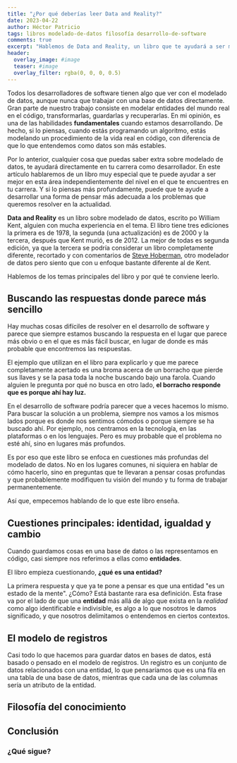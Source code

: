 ```yaml
---
title: "¿Por qué deberías leer Data and Reality?"
date: 2023-04-22
author: Héctor Patricio
tags: libros modelado-de-datos filosofía desarrollo-de-software
comments: true
excerpt: "Hablemos de Data and Reality, un libro que te ayudará a ser mejor desarrollador de software, porque se va a las raíces de los problemas que resolvemos a diario."
header:
  overlay_image: #image
  teaser: #image
  overlay_filter: rgba(0, 0, 0, 0.5)
---
```


Todos los desarrolladores de software tienen algo que ver con el modelado de datos, aunque nunca que trabajar con una base de datos directamente. Gran parte de nuestro trabajo consiste en modelar entidades del mundo real en el código, transformarlas, guardarlas y recuperarlas. En mi opinión, es una de las habilidades **fundamentales** cuando estamos desarrollando. De hecho, si lo piensas, cuando estás programando un algoritmo, estás modelando un procedimiento de la vida real en código, con diferencia de que lo que entendemos como datos son más estables.

Por lo anterior, cualquier cosa que puedas saber extra sobre modelado de datos, te ayudará directamente en tu carrera como desarrollador. En este artículo hablaremos de un libro muy especial que te puede ayudar a ser mejor en esta área independientemente del nivel en el que te encuentres en tu carrera. Y si lo piensas más profundamente, puede que te ayude a desarrollar una forma de pensar más adecuada a los problemas que queremos resolver en la actualidad.

**Data and Reality** es un libro sobre modelado de datos, escrito po William Kent, alguien con mucha experiencia en el tema. El libro tiene tres ediciones la primera es de 1978, la segunda (una actualización) es de 2000 y la tercera, después que Kent murió, es de 2012. La mejor de todas es segunda edición, ya que la tercera se podría considerar un libro completamente diferente, recortado y con comentarios de [Steve Hoberman](https://technicspub.com/steve-hoberman/), otro modelador de datos pero siento que con u enfoque bastante diferente al de Kent.

Hablemos de los temas principales del libro y por qué te conviene leerlo.

## Buscando las respuestas donde parece más sencillo

Hay muchas cosas difíciles de resolver en el desarrollo de software y parece que siempre estamos buscando la respuesta en el lugar que parece más obvio o en el que es más fácil buscar, en lugar de donde es más probable que encontremos las respuestas.

El ejemplo que utilizan en el libro para explicarlo y que me parece completamente acertado es una broma acerca de un borracho que pierde sus llaves y se la pasa toda la noche buscando bajo una farola. Cuando alguien le pregunta por qué no busca en otro lado, **el borracho responde que es porque ahí hay luz.**

En el desarrollo de software podría parecer que a veces hacemos lo mismo. Para buscar la solución a un problema, siempre nos vamos a los mismos lados porque es donde nos sentimos cómodos o porque siempre se ha buscado ahí. Por ejemplo, nos centramos en la tecnología, en las plataformas o en los lenguajes. Pero es muy probable que el problema no esté ahí, sino en lugares más profundos.

Es por eso que este libro se enfoca en cuestiones más profundas del modelado de datos. No en los lugares comunes, ni siquiera en hablar de cómo hacerlo, sino en preguntas que te llevaran a pensar cosas profundas y que probablemente modifiquen tu visión del mundo y tu forma de trabajar permanentemente.

Así que, empecemos hablando de lo que este libro enseña.

## Cuestiones principales: identidad, igualdad y cambio

Cuando guardamos cosas en una base de datos o las representamos en código, casi siempre nos referimos a ellas como **entidades**.

El libro empieza cuestionando, **¿qué es una entidad?**

La primera respuesta y que ya te pone a pensar es que una entidad "es un estado de la mente". ¿Cómo? Está bastante rara esa definición. Esta frase va por el lado de que una **entidad** más allá de algo que exista en la _realidad_ como algo identificable e indivisible, es algo a lo que nosotros le damos significado, y que nosotros delimitamos o entendemos en ciertos contextos.

## El modelo de registros

Casi todo lo que hacemos para guardar datos en bases de datos, está basado o pensado en el modelo de registros. Un registro es un conjunto de datos relacionados con una entidad, lo que pensaríamos que es una fila en una tabla de una base de datos, mientras que cada una de las columnas sería un atributo de la entidad.

## Filosofía del conocimiento


## Conclusión

### ¿Qué sigue?
